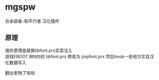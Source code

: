 # mgspw
合金装备-和平行者 汉化插件

## 原理
插件原理是替换libfont.prx实现注入  
游戏EBOOT.BIN内的 libfont.prx 修改为 jmpfont.prx
然后hook一些地方实在汉化数据写入  

翻出老物了哈哈
